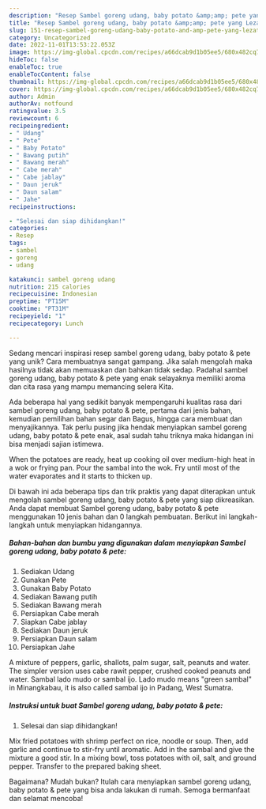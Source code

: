 ```yaml
---
description: "Resep Sambel goreng udang, baby potato &amp;amp; pete yang Lezat"
title: "Resep Sambel goreng udang, baby potato &amp;amp; pete yang Lezat"
slug: 151-resep-sambel-goreng-udang-baby-potato-and-amp-pete-yang-lezat
category: Uncategorized
date: 2022-11-01T13:53:22.053Z
image: https://img-global.cpcdn.com/recipes/a66dcab9d1b05ee5/680x482cq70/sambel-goreng-udang-baby-potato-pete-foto-resep-utama.jpg
hideToc: false
enableToc: true
enableTocContent: false
thumbnail: https://img-global.cpcdn.com/recipes/a66dcab9d1b05ee5/680x482cq70/sambel-goreng-udang-baby-potato-pete-foto-resep-utama.jpg
cover: https://img-global.cpcdn.com/recipes/a66dcab9d1b05ee5/680x482cq70/sambel-goreng-udang-baby-potato-pete-foto-resep-utama.jpg
author: Admin
authorAv: notfound
ratingvalue: 3.5
reviewcount: 6
recipeingredient:
- " Udang"
- " Pete"
- " Baby Potato"
- " Bawang putih"
- " Bawang merah"
- " Cabe merah"
- " Cabe jablay"
- " Daun jeruk"
- " Daun salam"
- " Jahe"
recipeinstructions:

- "Selesai dan siap dihidangkan!"
categories:
- Resep
tags:
- sambel
- goreng
- udang

katakunci: sambel goreng udang 
nutrition: 215 calories
recipecuisine: Indonesian
preptime: "PT15M"
cooktime: "PT31M"
recipeyield: "1"
recipecategory: Lunch

---
```





Sedang mencari inspirasi resep sambel goreng udang, baby potato &amp; pete yang unik? Cara membuatnya sangat gampang. Jika salah mengolah maka hasilnya tidak akan memuaskan dan bahkan tidak sedap. Padahal sambel goreng udang, baby potato &amp; pete yang enak selayaknya memiliki aroma dan cita rasa yang mampu memancing selera Kita.





Ada beberapa hal yang sedikit banyak mempengaruhi kualitas rasa dari sambel goreng udang, baby potato &amp; pete, pertama dari jenis bahan, kemudian pemilihan bahan segar dan Bagus, hingga cara membuat dan menyajikannya. Tak perlu pusing jika hendak menyiapkan sambel goreng udang, baby potato &amp; pete enak,      asal sudah tahu triknya maka hidangan ini bisa menjadi sajian istimewa.














When the potatoes are ready, heat up cooking oil over medium-high heat in a wok or frying pan. Pour the sambal into the wok. Fry until most of the water evaporates and it starts to thicken up.






Di bawah ini ada beberapa tips dan trik praktis yang dapat diterapkan untuk mengolah sambel goreng udang, baby potato &amp; pete yang siap dikreasikan. Anda dapat membuat Sambel goreng udang, baby potato &amp; pete menggunakan 10 jenis bahan dan 0 langkah pembuatan. Berikut ini langkah-langkah untuk menyiapkan hidangannya.

<!--inarticleads1-->

##### Bahan-bahan dan bumbu yang digunakan dalam menyiapkan Sambel goreng udang, baby potato &amp; pete:

1. Sediakan  Udang
1. Gunakan  Pete
1. Gunakan  Baby Potato
1. Sediakan  Bawang putih
1. Sediakan  Bawang merah
1. Persiapkan  Cabe merah
1. Siapkan  Cabe jablay
1. Sediakan  Daun jeruk
1. Persiapkan  Daun salam
1. Persiapkan  Jahe


A mixture of peppers, garlic, shallots, palm sugar, salt, peanuts and water. The simpler version uses cabe rawit pepper, crushed cooked peanuts and water. Sambal lado mudo or sambal ijo. Lado mudo means &#34;green sambal&#34; in Minangkabau, it is also called sambal ijo in Padang, West Sumatra. 

<!--inarticleads2-->

##### Instruksi untuk buat Sambel goreng udang, baby potato &amp; pete:


1. Selesai dan siap dihidangkan!

Mix fried potatoes with shrimp perfect on rice, noodle or soup. Then, add garlic and continue to stir-fry until aromatic. Add in the sambal and give the mixture a good stir. In a mixing bowl, toss potatoes with oil, salt, and ground pepper. Transfer to the prepared baking sheet. 

Bagaimana? Mudah bukan? Itulah cara menyiapkan sambel goreng udang, baby potato &amp; pete yang bisa anda lakukan di rumah. Semoga bermanfaat dan selamat mencoba!
